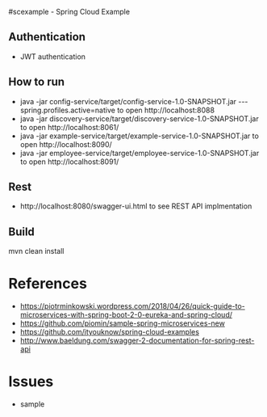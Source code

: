 #scexample - Spring Cloud Example

## Authentication
* JWT authentication

## How to run
* java -jar config-service/target/config-service-1.0-SNAPSHOT.jar ---spring.profiles.active=native to open http://localhost:8088
* java -jar discovery-service/target/discovery-service-1.0-SNAPSHOT.jar to open http://localhost:8061/
* java -jar example-service/target/example-service-1.0-SNAPSHOT.jar to open http://localhost:8090/
* java -jar employee-service/target/employee-service-1.0-SNAPSHOT.jar to open http://localhost:8091/

## Rest
* http://localhost:8080/swagger-ui.html to see REST API implmentation

## Build
mvn clean install

# References
* https://piotrminkowski.wordpress.com/2018/04/26/quick-guide-to-microservices-with-spring-boot-2-0-eureka-and-spring-cloud/
* https://github.com/piomin/sample-spring-microservices-new
* https://github.com/ityouknow/spring-cloud-examples
* http://www.baeldung.com/swagger-2-documentation-for-spring-rest-api

# Issues
* sample
